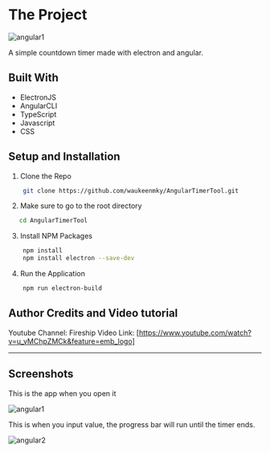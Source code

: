 # The Project

![angular1](https://user-images.githubusercontent.com/69509445/90144862-ed652480-ddb1-11ea-8d05-f3f0525a1d78.png)

A simple countdown timer made with electron and angular. 

## Built With
* ElectronJS
* AngularCLI
* TypeScript
* Javascript
* CSS

## Setup and Installation
1. Clone the Repo

```bash
    git clone https://github.com/waukeenmky/AngularTimerTool.git
```
2. Make sure to go to the root directory
```bash
   cd AngularTimerTool
```
3. Install NPM Packages
```bash
    npm install 
    npm install electron --save-dev
```
4. Run the Application
```bash
    npm run electron-build
```
## Author Credits and Video tutorial

Youtube Channel: Fireship
Video Link: [https://www.youtube.com/watch?v=u_vMChpZMCk&feature=emb_logo]

---

## Screenshots

This is the app when you open it

![angular1](https://user-images.githubusercontent.com/69509445/90145620-b2172580-ddb2-11ea-9612-21e3bf98b110.png)

This is when you input value, the progress bar will run until the timer ends.

![angular2](https://user-images.githubusercontent.com/69509445/90145623-b2afbc00-ddb2-11ea-8103-e2d7c21310e1.png)
